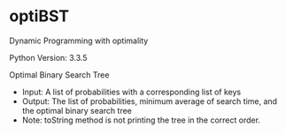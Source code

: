 optiBST
=======

Dynamic Programming with optimality

Python Version: 3.3.5

Optimal Binary Search Tree
<html>
   <ul>
     <li>Input: A list of probabilities with a corresponding list of keys
     <li>Output: The list of probabilities, minimum average of search time, 
        and the optimal binary search tree
     <li>Note: toString method is not printing the tree in the correct order.
</html>
         

